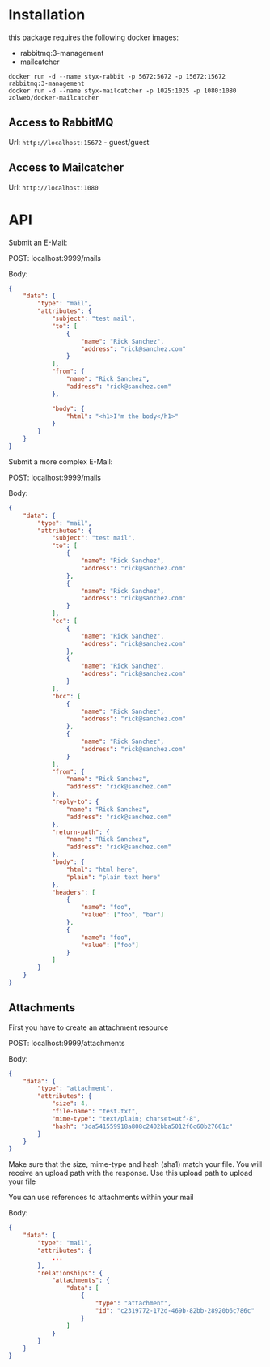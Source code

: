 # Installation

this package requires the following docker images:

* rabbitmq:3-management
* mailcatcher

```
docker run -d --name styx-rabbit -p 5672:5672 -p 15672:15672 rabbitmq:3-management
docker run -d --name styx-mailcatcher -p 1025:1025 -p 1080:1080 zolweb/docker-mailcatcher
```

## Access to RabbitMQ
Url: `http://localhost:15672` - guest/guest

## Access to Mailcatcher
Url: `http://localhost:1080`

# API

Submit an E-Mail:

POST: localhost:9999/mails

Body:
```json
{
	"data": {
		"type": "mail",
		"attributes": {
			"subject": "test mail",
			"to": [
				{
					"name": "Rick Sanchez",
					"address": "rick@sanchez.com"
				}
			],
			"from": {
				"name": "Rick Sanchez",
				"address": "rick@sanchez.com"
			},

			"body": {
				"html": "<h1>I'm the body</h1>"
			}
		}
	}
}
```

Submit a more complex E-Mail:

POST: localhost:9999/mails

Body:
```json
{
	"data": {
		"type": "mail",
		"attributes": {
			"subject": "test mail",
			"to": [
				{
					"name": "Rick Sanchez",
					"address": "rick@sanchez.com"
				},
				{
					"name": "Rick Sanchez",
					"address": "rick@sanchez.com"
				}
			],
			"cc": [
				{
					"name": "Rick Sanchez",
					"address": "rick@sanchez.com"
				},
				{
					"name": "Rick Sanchez",
					"address": "rick@sanchez.com"
				}
			],
			"bcc": [
				{
					"name": "Rick Sanchez",
					"address": "rick@sanchez.com"
				},
				{
					"name": "Rick Sanchez",
					"address": "rick@sanchez.com"
				}
			],
			"from": {
				"name": "Rick Sanchez",
				"address": "rick@sanchez.com"
			},
			"reply-to": {
				"name": "Rick Sanchez",
				"address": "rick@sanchez.com"
			},
			"return-path": {
				"name": "Rick Sanchez",
				"address": "rick@sanchez.com"
			},
			"body": {
				"html": "html here",
				"plain": "plain text here"
			},
			"headers": [
				{
					"name": "foo",
					"value": ["foo", "bar"]
				},
				{
					"name": "foo",
					"value": ["foo"]
				}
			]
		}
	}
}
```

## Attachments

First you have to create an attachment resource

POST: localhost:9999/attachments

Body:
```json
{
	"data": {
		"type": "attachment",
		"attributes": {
			"size": 4,
			"file-name": "test.txt",
			"mime-type": "text/plain; charset=utf-8",
			"hash": "3da541559918a808c2402bba5012f6c60b27661c"
		}
	}
}
```

Make sure that the size, mime-type and hash (sha1) match your file.
You will receive an upload path with the response.
Use this upload path to upload your file

You can use references to attachments within your mail

Body:
```json
{
	"data": {
		"type": "mail",
		"attributes": {
			...
		},
		"relationships": {
            "attachments": {
                "data": [
                    {
                        "type": "attachment",
                        "id": "c2319772-172d-469b-82bb-28920b6c786c"
                    }
                ]
            }
        }
	}
}
```
